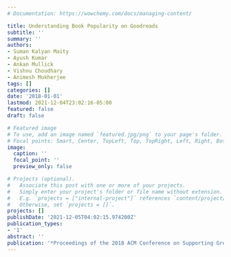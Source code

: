 ```yaml
---
# Documentation: https://wowchemy.com/docs/managing-content/

title: Understanding Book Popularity on Goodreads
subtitle: ''
summary: ''
authors:
- Suman Kalyan Maity
- Ayush Kumar
- Ankan Mullick
- Vishnu Choudhary
- Animesh Mukherjee
tags: []
categories: []
date: '2018-01-01'
lastmod: 2021-12-04T23:02:16-05:00
featured: false
draft: false

# Featured image
# To use, add an image named `featured.jpg/png` to your page's folder.
# Focal points: Smart, Center, TopLeft, Top, TopRight, Left, Right, BottomLeft, Bottom, BottomRight.
image:
  caption: ''
  focal_point: ''
  preview_only: false

# Projects (optional).
#   Associate this post with one or more of your projects.
#   Simply enter your project's folder or file name without extension.
#   E.g. `projects = ["internal-project"]` references `content/project/deep-learning/index.md`.
#   Otherwise, set `projects = []`.
projects: []
publishDate: '2021-12-05T04:02:15.974200Z'
publication_types:
- '1'
abstract: ''
publication: '*Proceedings of the 2018 ACM Conference on Supporting Group Work  (GROUP)*'
---
```

